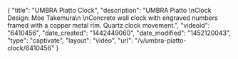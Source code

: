 {
    "title": "UMBRA Piatto Clock",
    "description": "UMBRA Piatto \nClock Design: Moe Takemura\n \nConcrete wall clock with engraved numbers framed with a copper metal rim. Quartz clock movement.",
    "videoid": "6410456",
    "date_created": "1442449060",
    "date_modified": "1452120043",
    "type": "captivate",
    "layout": "video",
    "url": "\/v\/umbra-piatto-clock\/6410456"
}